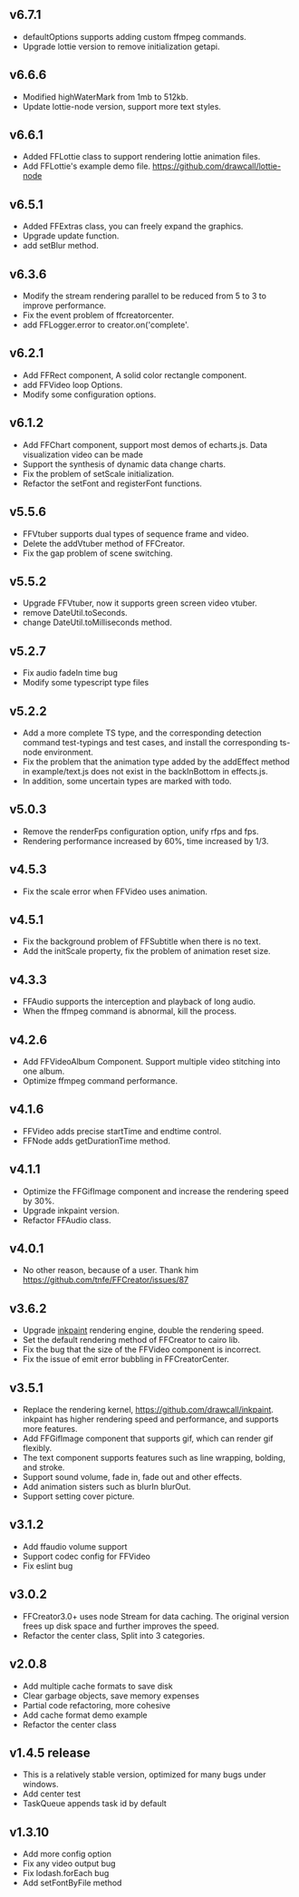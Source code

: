 ## v6.7.1
* defaultOptions supports adding custom ffmpeg commands.
* Upgrade lottie version to remove initialization getapi.

## v6.6.6
* Modified highWaterMark from 1mb to 512kb.
* Update lottie-node version, support more text styles.

## v6.6.1
* Added FFLottie class to support rendering lottie animation files.
* Add FFLottie's example demo file. https://github.com/drawcall/lottie-node

## v6.5.1
* Added FFExtras class, you can freely expand the graphics.
* Upgrade update function.
* add setBlur method.

## v6.3.6
* Modify the stream rendering parallel to be reduced from 5 to 3 to improve performance.
* Fix the event problem of ffcreatorcenter.
* add FFLogger.error to creator.on('complete'.

## v6.2.1
* Add FFRect component, A solid color rectangle component.
* add FFVideo loop Options.
* Modify some configuration options.

## v6.1.2
* Add FFChart component, support most demos of echarts.js. Data visualization video can be made
* Support the synthesis of dynamic data change charts.
* Fix the problem of setScale initialization.
* Refactor the setFont and registerFont functions.

## v5.5.6
* FFVtuber supports dual types of sequence frame and video.
* Delete the addVtuber method of FFCreator.
* Fix the gap problem of scene switching.

## v5.5.2
* Upgrade FFVtuber, now it supports green screen video vtuber.
* remove DateUtil.toSeconds.
* change DateUtil.toMilliseconds method.

## v5.2.7
* Fix audio fadeIn time bug
* Modify some typescript type files

## v5.2.2
* Add a more complete TS type, and the corresponding detection command test-typings and test cases, and install the corresponding ts-node environment.
* Fix the problem that the animation type added by the addEffect method in example/text.js does not exist in the backInBottom in effects.js.
* In addition, some uncertain types are marked with todo.

## v5.0.3
* Remove the renderFps configuration option, unify rfps and fps.
* Rendering performance increased by 60%, time increased by 1/3.

## v4.5.3
* Fix the scale error when FFVideo uses animation.

## v4.5.1
* Fix the background problem of FFSubtitle when there is no text.
* Add the initScale property, fix the problem of animation reset size.

## v4.3.3
* FFAudio supports the interception and playback of long audio.
* When the ffmpeg command is abnormal, kill the process.

## v4.2.6
* Add FFVideoAlbum Component. Support multiple video stitching into one album.
* Optimize ffmpeg command performance.

## v4.1.6
* FFVideo adds precise startTime and endtime control.
* FFNode adds getDurationTime method.

## v4.1.1
* Optimize the FFGifImage component and increase the rendering speed by 30%.
* Upgrade inkpaint version.
* Refactor FFAudio class.

## v4.0.1
* No other reason, because of a user. Thank him https://github.com/tnfe/FFCreator/issues/87

## v3.6.2

* Upgrade [inkpaint](https://github.com/drawcall/inkpaint) rendering engine, double the rendering speed.
* Set the default rendering method of FFCreator to cairo lib.
* Fix the bug that the size of the FFVideo component is incorrect.
* Fix the issue of emit error bubbling in FFCreatorCenter.

## v3.5.1

* Replace the rendering kernel, https://github.com/drawcall/inkpaint. inkpaint has higher rendering speed and performance, and supports more features.
* Add FFGifImage component that supports gif, which can render gif flexibly.
* The text component supports features such as line wrapping, bolding, and stroke.
* Support sound volume, fade in, fade out and other effects.
* Add animation sisters such as blurIn blurOut.
* Support setting cover picture.

## v3.1.2

* Add ffaudio volume support
* Support codec config for FFVideo
* Fix eslint bug

## v3.0.2

* FFCreator3.0+ uses node Stream for data caching. The original version frees up disk space and further improves the speed.
* Refactor the center class, Split into 3 categories.


## v2.0.8

* Add multiple cache formats to save disk
* Clear garbage objects, save memory expenses
* Partial code refactoring, more cohesive
* Add cache format demo example
* Refactor the center class

## v1.4.5 release

* This is a relatively stable version, optimized for many bugs under windows.
* Add center test
* TaskQueue appends task id by default

## v1.3.10

* Add more config option
* Fix any video output bug
* Fix lodash.forEach bug
* Add setFontByFile method
